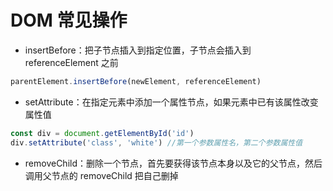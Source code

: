 # DOM 常见操作 [](#dom-operation)

- insertBefore：把子节点插入到指定位置，子节点会插入到 referenceElement 之前

```js
parentElement.insertBefore(newElement, referenceElement)
```

- setAttribute：在指定元素中添加一个属性节点，如果元素中已有该属性改变属性值

```js
const div = document.getElementById('id')
div.setAttribute('class', 'white') //第一个参数属性名，第二个参数属性值
```

- removeChild：删除一个节点，首先要获得该节点本身以及它的父节点，然后调用父节点的 removeChild 把自己删掉
